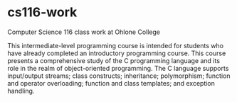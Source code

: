 # cs116-work
Computer Science 116 class work at Ohlone College

This intermediate-level programming course is intended for students who have already completed an introductory programming course. This course presents a comprehensive study of the C programming language and its role in the realm of object-oriented programming. The C language supports input/output streams; class constructs; inheritance; polymorphism; function and operator overloading; function and class templates; and exception handling.
